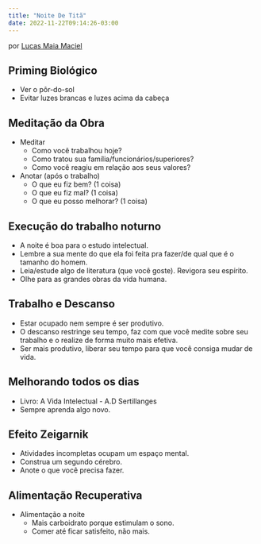 ```yaml
---
title: "Noite De Titã"
date: 2022-11-22T09:14:26-03:00
---
```



por [Lucas Maia Maciel](https://instagram.com/lucasmaiamaciel)


## Priming Biológico
- Ver o pôr-do-sol
- Evitar luzes brancas e luzes acima da cabeça


## Meditação da Obra
- Meditar
    - Como você trabalhou hoje?
    - Como tratou sua família/funcionários/superiores?
    - Como você reagiu em relação aos seus valores?
- Anotar (após o trabalho)
    - O que eu fiz bem? (1 coisa)
    - O que eu fiz mal? (1 coisa)
    - O que eu posso melhorar? (1 coisa)


## Execução do trabalho noturno
- A noite é boa para o estudo intelectual.
- Lembre a sua mente do que ela foi feita pra fazer/de qual que é o tamanho do homem.
- Leia/estude algo de literatura (que você goste). Revigora seu espírito.
- Olhe para as grandes obras da vida humana.


## Trabalho e Descanso
- Estar ocupado nem sempre é ser produtivo.
- O descanso restringe seu tempo, faz com que você medite sobre seu trabalho e o realize de forma muito mais efetiva.
- Ser mais produtivo, liberar seu tempo para que você consiga mudar de vida.


## Melhorando todos os dias
- Livro: A Vida Intelectual - A.D Sertillanges
- Sempre aprenda algo novo. 


## Efeito Zeigarnik
- Atividades incompletas ocupam um espaço mental.
- Construa um segundo cérebro.
- Anote o que você precisa fazer.


## Alimentação Recuperativa
- Alimentação a noite
    - Mais carboidrato porque estimulam o sono.
    - Comer até ficar satisfeito, não mais.

